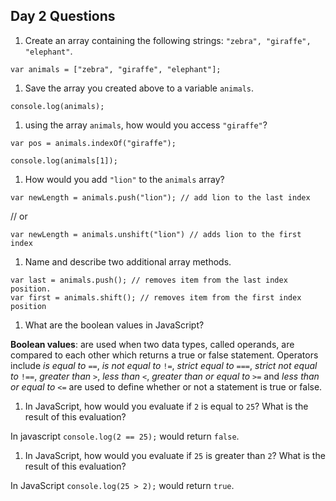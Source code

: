 ## Day 2 Questions

1. Create an array containing the following strings: `"zebra", "giraffe", "elephant"`.
```
var animals = ["zebra", "giraffe", "elephant"];
```
1. Save the array you created above to a variable `animals`.
```
console.log(animals);
```
1. using the array `animals`, how would you access `"giraffe"`?
```
var pos = animals.indexOf("giraffe");

console.log(animals[1]);
```

1. How would you add `"lion"` to the `animals` array?
```
var newLength = animals.push("lion"); // add lion to the last index
```
// or
```
var newLength = animals.unshift("lion") // adds lion to the first index
```

1. Name and describe two additional array methods.
```
var last = animals.push(); // removes item from the last index position.
var first = animals.shift(); // removes item from the first index position
```

1. What are the boolean values in JavaScript?

**Boolean values**: are used when two data types, called operands, are compared to each other which returns a true or false statement. Operators include *is equal to* `==`, *is not equal to* `!=`, *strict equal to* `===`, *strict not equal to* `!==`, *greater than* `>`, *less than* `<`, *greater than or equal to* `>=` and *less than or equal to* `<=` are used to define whether or not a statement is true or false.

1. In JavaScript, how would you evaluate if `2` is equal to `25`? What is the result of this evaluation?

In javascript `console.log(2 == 25);` would return `false`.


1. In JavaScript, how would you evaluate if `25` is greater than `2`? What is the result of this evaluation?


In JavaScript `console.log(25 > 2);` would return `true`. 
